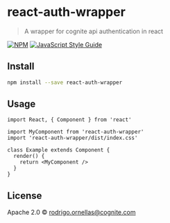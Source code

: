 # react-auth-wrapper

> A wrapper for cognite api authentication in react

[![NPM](https://img.shields.io/npm/v/react-auth-wrapper.svg)](https://www.npmjs.com/package/react-auth-wrapper) [![JavaScript Style Guide](https://img.shields.io/badge/code_style-standard-brightgreen.svg)](https://standardjs.com)

## Install

```bash
npm install --save react-auth-wrapper
```

## Usage

```tsx
import React, { Component } from 'react'

import MyComponent from 'react-auth-wrapper'
import 'react-auth-wrapper/dist/index.css'

class Example extends Component {
  render() {
    return <MyComponent />
  }
}
```

## License

Apache 2.0 © [rodrigo.ornellas@cognite.com](https://github.com/rodrigo.ornellas@cognite.com)
